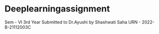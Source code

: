 # Deeplearningassignment
Sem - VI 3rd Year
Submitted to Dr.Ayushi by Shashwati Saha URN - 2022-B-21112003C
